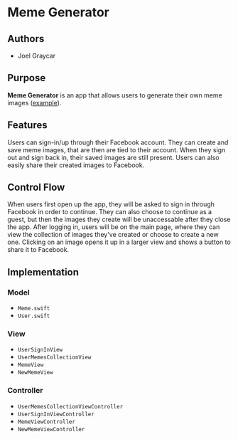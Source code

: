 # Meme Generator

## Authors
+ Joel Graycar

## Purpose
**Meme Generator** is an app that allows users to generate their own meme
images ([example](http://www.mememaker.net/static/images/memes/94742.jpg)).

## Features
Users can sign-in/up through their Facebook account. They can create and save
meme images, that are then are tied to their account. When they sign out and
sign back in, their saved images are still present. Users can also easily
share their created images to Facebook.

## Control Flow
When users first open up the app, they will be asked to sign in through
Facebook in order to continue. They can also choose to continue as a guest,
but then the images they create will be unaccessable after they close the app.
After logging in, users will be on the main page, where they can view the
collection of images they've created or choose to create a new one. Clicking
on an image opens it up in a larger view and shows a button to share it to
Facebook.

## Implementation

### Model
+ `Meme.swift`
+ `User.swift`

### View
+ `UserSignInView`
+ `UserMemesCollectionView`
+ `MemeView`
+ `NewMemeView`

### Controller
+ `UserMemesCollectionViewController`
+ `UserSignInViewController`
+ `MemeViewController`
+ `NewMemeViewController`

